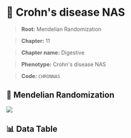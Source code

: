 # 🧪 Crohn's disease NAS

> **Root:** Mendelian Randomization

> **Chapter:** 11  

> **Chapter name:** Digestive

> **Phenotype:** Crohn's disease NAS  

> **Code:** `CHRONNAS`

## 🧬 Mendelian Randomization  

<img src="/MR/Figures/Forward/CHRONNAS.png"/>

## 📊 Data Table

<CsvTableMRF src="/MR_Data/Forward/CHRONNAS.csv"/>
